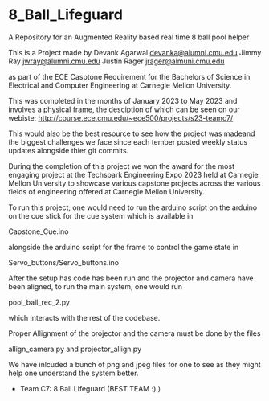 # 8_Ball_Lifeguard
A Repository for an Augmented Reality based real time 8 ball pool helper 

This is a Project made by 
Devank Agarwal <devanka@alumni.cmu.edu>
Jimmy Ray <jwray@alumni.cmu.edu>
Justin Rager <jrager@almuni.cmu.edu>

as part of the ECE Casptone Requirement for the Bachelors of Science in 
Electrical and Computer Engineering at Carnegie Mellon University. 

This was completed in the months of January 2023 to May 2023 and involves
a physical frame, the desciption of which can be seen on our webiste: 
http://course.ece.cmu.edu/~ece500/projects/s23-teamc7/

This would also be the best resource to see how the project was madeand the 
biggest challenges we face since each tember posted weekly status updates 
alongside thier git commits. 


During the completion of this project we won the award for the most engaging 
project at the Techspark Engineering Expo 2023 held at Carnegie Mellon 
University to showcase various capstone projects across the various fields of 
engineering offered at Carnegie Mellon University. 

To run this project, one would need to run the arduino script on the arduino on
the cue stick for the cue system which is available in 

Capstone_Cue.ino

alongside the arduino script for the frame to control the game state in 

Servo_buttons/Servo_buttons.ino

After the setup has code has been run and the projector and camera have been
aligned, to run the main system, one would run

pool_ball_rec_2.py

which interacts with the rest of the codebase. 

Proper Allignment of the projector and the camera must be done by the files 

allign_camera.py
and 
projector_allign.py


We have inlcuded a bunch of png and jpeg files for one to see as they might
help one understand the system better. 

- Team C7: 8 Ball Lifeguard (BEST TEAM :) )